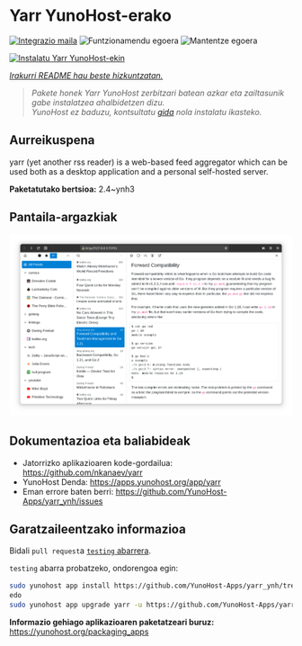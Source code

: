 <!--
Ohart ongi: README hau automatikoki sortu da <https://github.com/YunoHost/apps/tree/master/tools/readme_generator>ri esker
EZ editatu eskuz.
-->

# Yarr YunoHost-erako

[![Integrazio maila](https://apps.yunohost.org/badge/integration/yarr)](https://ci-apps.yunohost.org/ci/apps/yarr/)
![Funtzionamendu egoera](https://apps.yunohost.org/badge/state/yarr)
![Mantentze egoera](https://apps.yunohost.org/badge/maintained/yarr)

[![Instalatu Yarr YunoHost-ekin](https://install-app.yunohost.org/install-with-yunohost.svg)](https://install-app.yunohost.org/?app=yarr)

*[Irakurri README hau beste hizkuntzatan.](./ALL_README.md)*

> *Pakete honek Yarr YunoHost zerbitzari batean azkar eta zailtasunik gabe instalatzea ahalbidetzen dizu.*  
> *YunoHost ez baduzu, kontsultatu [gida](https://yunohost.org/install) nola instalatu ikasteko.*

## Aurreikuspena

yarr (yet another rss reader) is a web-based feed aggregator which can be used both as a desktop application and a personal self-hosted server.

**Paketatutako bertsioa:** 2.4~ynh3

## Pantaila-argazkiak

![Yarr(r)en pantaila-argazkia](./doc/screenshots/screenshot.png)

## Dokumentazioa eta baliabideak

- Jatorrizko aplikazioaren kode-gordailua: <https://github.com/nkanaev/yarr>
- YunoHost Denda: <https://apps.yunohost.org/app/yarr>
- Eman errore baten berri: <https://github.com/YunoHost-Apps/yarr_ynh/issues>

## Garatzaileentzako informazioa

Bidali `pull request`a [`testing` abarrera](https://github.com/YunoHost-Apps/yarr_ynh/tree/testing).

`testing` abarra probatzeko, ondorengoa egin:

```bash
sudo yunohost app install https://github.com/YunoHost-Apps/yarr_ynh/tree/testing --debug
edo
sudo yunohost app upgrade yarr -u https://github.com/YunoHost-Apps/yarr_ynh/tree/testing --debug
```

**Informazio gehiago aplikazioaren paketatzeari buruz:** <https://yunohost.org/packaging_apps>
